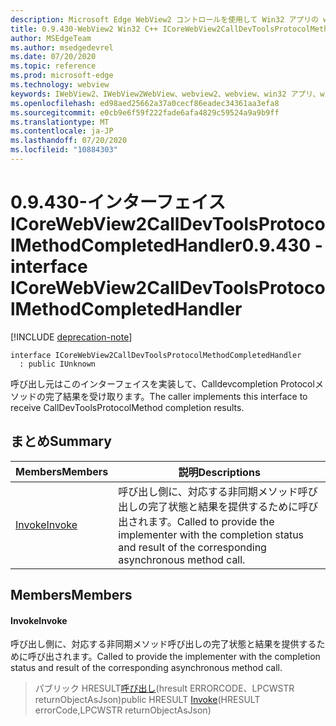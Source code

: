 ```yaml
---
description: Microsoft Edge WebView2 コントロールを使用して Win32 アプリの web コンテンツをホストする
title: 0.9.430-WebView2 Win32 C++ ICoreWebView2CallDevToolsProtocolMethodCompletedHandler
author: MSEdgeTeam
ms.author: msedgedevrel
ms.date: 07/20/2020
ms.topic: reference
ms.prod: microsoft-edge
ms.technology: webview
keywords: IWebView2、IWebView2WebView、webview2、webview、win32 アプリ、win32、edge、ICoreWebView2、ICoreWebView2Host、browser control、edge html
ms.openlocfilehash: ed98aed25662a37a0cecf86eadec34361aa3efa8
ms.sourcegitcommit: e0cb9e6f59f222fade6afa4829c59524a9a9b9ff
ms.translationtype: MT
ms.contentlocale: ja-JP
ms.lasthandoff: 07/20/2020
ms.locfileid: "10884303"
---
```

# <span data-ttu-id="4947a-104">0.9.430-インターフェイス ICoreWebView2CallDevToolsProtocolMethodCompletedHandler</span><span class="sxs-lookup"><span data-stu-id="4947a-104">0.9.430 - interface ICoreWebView2CallDevToolsProtocolMethodCompletedHandler</span></span> 

[!INCLUDE [deprecation-note](../../includes/deprecation-note.md)]

```
interface ICoreWebView2CallDevToolsProtocolMethodCompletedHandler
  : public IUnknown
```

<span data-ttu-id="4947a-105">呼び出し元はこのインターフェイスを実装して、Calldevcompletion Protocolメソッドの完了結果を受け取ります。</span><span class="sxs-lookup"><span data-stu-id="4947a-105">The caller implements this interface to receive CallDevToolsProtocolMethod completion results.</span></span>

## <span data-ttu-id="4947a-106">まとめ</span><span class="sxs-lookup"><span data-stu-id="4947a-106">Summary</span></span>

 <span data-ttu-id="4947a-107">Members</span><span class="sxs-lookup"><span data-stu-id="4947a-107">Members</span></span>                        | <span data-ttu-id="4947a-108">説明</span><span class="sxs-lookup"><span data-stu-id="4947a-108">Descriptions</span></span>
--------------------------------|---------------------------------------------
[<span data-ttu-id="4947a-109">Invoke</span><span class="sxs-lookup"><span data-stu-id="4947a-109">Invoke</span></span>](#invoke) | <span data-ttu-id="4947a-110">呼び出し側に、対応する非同期メソッド呼び出しの完了状態と結果を提供するために呼び出されます。</span><span class="sxs-lookup"><span data-stu-id="4947a-110">Called to provide the implementer with the completion status and result of the corresponding asynchronous method call.</span></span>

## <span data-ttu-id="4947a-111">Members</span><span class="sxs-lookup"><span data-stu-id="4947a-111">Members</span></span>

#### <span data-ttu-id="4947a-112">Invoke</span><span class="sxs-lookup"><span data-stu-id="4947a-112">Invoke</span></span> 

<span data-ttu-id="4947a-113">呼び出し側に、対応する非同期メソッド呼び出しの完了状態と結果を提供するために呼び出されます。</span><span class="sxs-lookup"><span data-stu-id="4947a-113">Called to provide the implementer with the completion status and result of the corresponding asynchronous method call.</span></span>

> <span data-ttu-id="4947a-114">パブリック HRESULT[呼び出し](#invoke)(hresult ERRORCODE、LPCWSTR returnObjectAsJson)</span><span class="sxs-lookup"><span data-stu-id="4947a-114">public HRESULT [Invoke](#invoke)(HRESULT errorCode,LPCWSTR returnObjectAsJson)</span></span>

